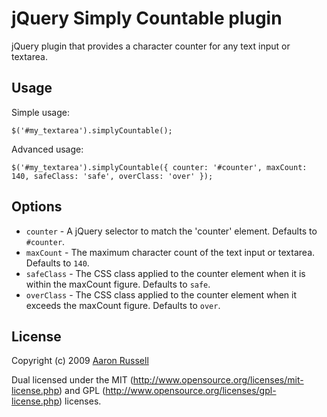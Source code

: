 # jQuery Simply Countable plugin

jQuery plugin that provides a character counter for any text input or textarea.

## Usage

Simple usage:

`$('#my_textarea').simplyCountable();`

Advanced usage:

`$('#my_textarea').simplyCountable({
	counter: '#counter',
	maxCount: 140,
	safeClass: 'safe',
	overClass: 'over'
});`

## Options

* `counter` - A jQuery selector to match the 'counter' element. Defaults to `#counter`.
* `maxCount` - The maximum character count of the text input or textarea. Defaults to `140`.
* `safeClass` - The CSS class applied to the counter element when it is within the maxCount figure. Defaults to `safe`.
* `overClass` - The CSS class applied to the counter element when it exceeds the maxCount figure. Defaults to `over`.

## License

Copyright (c) 2009 [Aaron Russell](aaron@gc4.co.uk)

Dual licensed under the MIT (http://www.opensource.org/licenses/mit-license.php) and GPL (http://www.opensource.org/licenses/gpl-license.php) licenses.